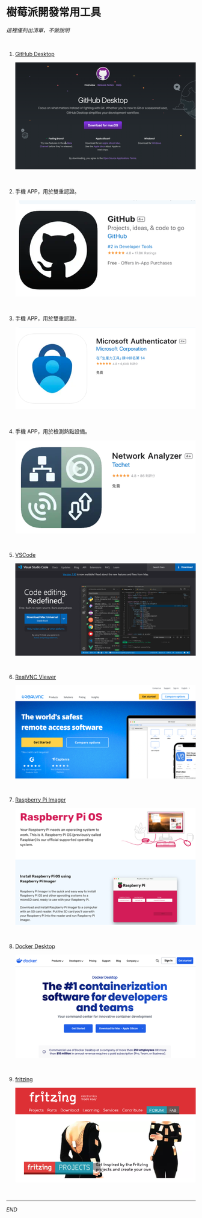 # 樹莓派開發常用工具

_這裡僅列出清單，不做說明_

<br>

1. [GitHub Desktop](https://desktop.github.com/)
   
   ![](images/img_06.png)

<br>

2. 手機 APP，用於雙重認證。
   
   ![](images/img_01.png)

<br>

3. 手機 APP，用於雙重認證。
   
   ![](images/img_02.png)

<br>

4. 手機 APP，用於檢測熱點設備。
   
   ![](images/img_03.png)

<br>

5. [VSCode](https://code.visualstudio.com/download)

   ![](images/img_07.png)

<br>

6. [RealVNC Viewer](https://www.realvnc.com/en/connect/download/viewer/?lai_sr=10-14&lai_sl=l)

   ![](images/img_08.png)

<br>

7. [Raspberry Pi Imager](https://www.raspberrypi.com/software/)

   ![](images/img_09.png)

<br>

8. [Docker Desktop](https://www.docker.com/products/docker-desktop/)

   ![](images/img_10.png)

<br>

9. [fritzing](https://fritzing.org/)

   ![](images/img_11.png)

<br>

___

_END_
